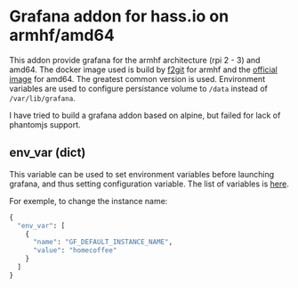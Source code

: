 # Grafana addon for hass.io on armhf/amd64

This addon provide grafana for the armhf architecture (rpi 2 - 3) and amd64. The docker image used is build by [f2git](https://hub.docker.com/r/fg2it/grafana-armhf) for armhf and the [official image](https://hub.docker.com/r/grafana/grafana/) for amd64. The greatest common version is used. Environment variables are used to configure persistance volume to `/data` instead of `/var/lib/grafana`.

I have tried to build a grafana addon based on alpine, but failed for lack of phantomjs support.

## env_var (dict)

This variable can be used to set environment variables before launching grafana, and thus setting configuration variable. The list of variables is [here](http://docs.grafana.org/installation/configuration/). 

For exemple, to change the instance name:
``` python
{
  "env_var": [
    {
      "name": "GF_DEFAULT_INSTANCE_NAME",
      "value": "homecoffee"
    }
  ]
}
```
